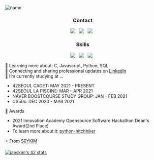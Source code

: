 ![name](https://user-images.githubusercontent.com/72473178/144230603-3793de97-e024-4402-8a7d-1176c6010d54.png)
 

<h3 align="center"><b>Contact</b></h3>
<p align="center">
<a href="42.4.sokim@gmail.com"><img src="https://img.shields.io/badge/Gmail-EA4335?style=flat-square&logo=Gmail&logoColor=white"/></a> &nbsp
<a href="https://www.linkedin.com/in/soyeon-eden-kim/"><img src="https://img.shields.io/badge/LinkedIn-0A66C2?style=flat-square&logo=LinkedIn&logoColor=white"/></a> &nbsp
<a href="https://www.instagram.com/soyun._.kim/"><img src="https://img.shields.io/badge/instagram-E4405F?style=flat-square&logo=instagram&logoColor=white"/></a> &nbsp
</p>

<h3 align="center"><b>Skills</b></h3>
<p align="center">
<img src="https://img.shields.io/badge/HTML5-E34F26?style=flat-square&logo=HTML5&logoColor=white"/> &nbsp
<img src="https://img.shields.io/badge/CSS3-1572B6?style=flat-square&logo=CSS3&logoColor=white"/> &nbsp
<img src="https://img.shields.io/badge/JavaScript-F7DF1E?style=flat-square&logo=JavaScript&logoColor=white"/> &nbsp
</p>

🌱 Learning more about: C, Javascript, Python, SQL
</br>
💼 Connecting and sharing professional updates on [LinkedIn](https://www.linkedin.com/in/soyeon-eden-kim/)
</br>
🔭 I’m currently studying at ...
</br>

- 42SEOUL CADET: MAY 2021 - PRESENT
- 42SEOUL LA PISCINE: MAR - APR 2021
- NAVER BOOSTCOURSE STUDY GROUP: JAN - FEB 2021
- CS50x: DEC 2020 - MAR 2021

🏅 Awards
- 2021 Innovation Academy Opensource Software Hackathon Dean's Award(2nd Place)
- To learn more about it: [python-hitchhiker](https://github.com/innohack2021/python-hitchhiker)

⭐️ From [S0YKIM](https://github.com/S0YKIM)


[![jaeskim's 42 stats](https://badge42.herokuapp.com/api/stats/sokim?privacyEmail=true)](https://github.com/JaeSeoKim/badge42)


<!--
**S0YKIM/S0YKIM** is a ✨ _special_ ✨ repository because its `README.md` (this file) appears on your GitHub profile.

Here are some ideas to get you started:

- 🔭 I’m currently working on ...
- 🌱 I’m currently learning ...
- 👯 I’m looking to collaborate on ...
- 🤔 I’m looking for help with ...
- 💬 Ask me about ...
- 📫 How to reach me: ...
- 😄 Pronouns: ...
- ⚡ Fun fact: ...
--> 
